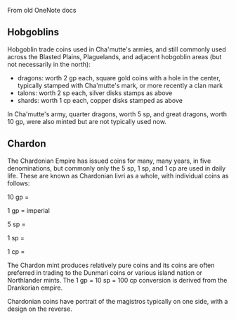 From old OneNote docs
## Hobgoblins

Hobgoblin trade coins used in Cha'mutte's armies, and still commonly used across the Blasted Plains, Plaguelands, and adjacent hobgoblin areas (but not necessarily in the north):

- dragons: worth 2 gp each, square gold coins with a hole in the center, typically stamped with Cha'mutte's mark, or more recently a clan mark
- talons: worth 2 sp each, silver disks stamps as above
- shards: worth 1 cp each, copper disks stamped as above

In Cha'mutte's army, quarter dragons, worth 5 sp, and great dragons, worth 10 gp, were also minted but are not typically used now.
## Chardon

The Chardonian Empire has issued coins for many, many years, in five denominations, but commonly only the 5 sp, 1 sp, and 1 cp are used in daily life. These are known as Chardonian livri as a whole, with individual coins as follows:

10 gp =

1 gp = imperial

5 sp =

1 sp =

1 cp =

The Chardon mint produces relatively pure coins and its coins are often preferred in trading to the Dunmari coins or various island nation or Northlander mints. The 1 gp = 10 sp = 100 cp conversion is derived from the Drankorian empire.

Chardonian coins have portrait of the magistros typically on one side, with a design on the reverse.